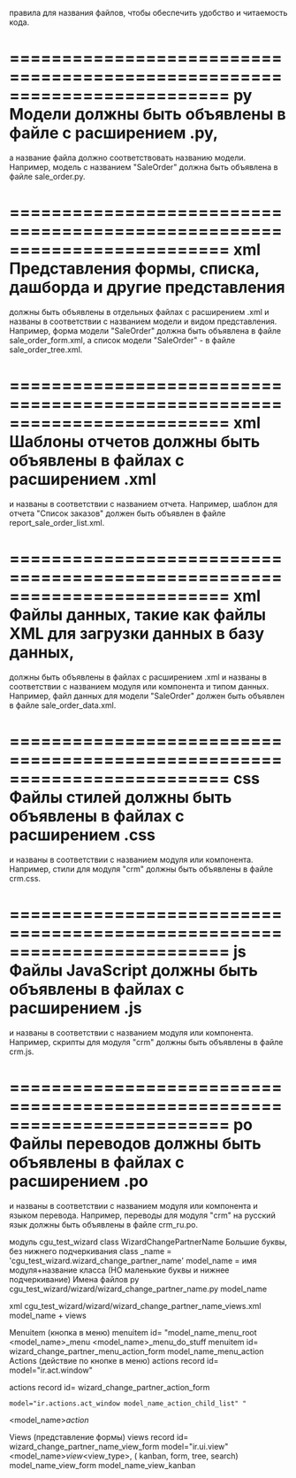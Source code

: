 правила для названия файлов, чтобы обеспечить удобство и читаемость кода.

=========================================================================
py Модели должны быть объявлены в файле с расширением .py,
=========================================================================
а название файла должно соответствовать названию модели.
Например, модель с названием "SaleOrder" должна быть объявлена в файле sale_order.py.


=========================================================================
xml Представления формы, списка, дашборда и другие представления
=========================================================================
должны быть объявлены в отдельных файлах с расширением .xml
и названы в соответствии с названием модели и видом представления.
Например, форма модели "SaleOrder" должна быть объявлена в файле sale_order_form.xml,
а список модели "SaleOrder" - в файле sale_order_tree.xml.


=========================================================================
xml Шаблоны отчетов должны быть объявлены в файлах с расширением .xml
=========================================================================
и названы в соответствии с названием отчета.
Например, шаблон для отчета "Список заказов" должен быть объявлен в файле report_sale_order_list.xml.


=========================================================================
xml Файлы данных, такие как файлы XML для загрузки данных в базу данных,
=========================================================================
должны быть объявлены в файлах с расширением .xml
и названы в соответствии с названием модуля или компонента и типом данных.
Например, файл данных для модели "SaleOrder" должен быть объявлен в файле sale_order_data.xml.


=========================================================================
css Файлы стилей должны быть объявлены в файлах с расширением .css
=========================================================================
и названы в соответствии с названием модуля или компонента.
Например, стили для модуля "crm" должны быть объявлены в файле crm.css.


=========================================================================
js Файлы JavaScript должны быть объявлены в файлах с расширением .js
=========================================================================
и названы в соответствии с названием модуля или компонента.
Например, скрипты для модуля "crm" должны быть объявлены в файле crm.js.


=========================================================================
po Файлы переводов должны быть объявлены в файлах с расширением .po
=========================================================================
и названы в соответствии с названием модуля или компонента и языком перевода.
Например, переводы для модуля "crm" на русский язык должны быть объявлены в файле crm_ru.po.




модуль	cgu_test_wizard
class	WizardChangePartnerName	Большие буквы, без нижнего подчеркивания
class
_name =	'cgu_test_wizard.wizard_change_partner_name'
	model_name = имя модуля+название класса (НО маленькие буквы и нижнее подчеркивание)
Имена файлов
py	cgu_test_wizard/wizard/wizard_change_partner_name.py	model_name

xml	cgu_test_wizard/wizard/wizard_change_partner_name_views.xml	model_name + views

Menuitem (кнопка в меню)
menuitem
id=		"model_name_menu_root
<model_name>_menu
<model_name>_menu_do_stuff
menuitem
id=	wizard_change_partner_menu_action_form
	model_name_menu_action
Actions (действие по кнопке в меню)
actions
record id=		model="ir.act.window"

actions
record id=	wizard_change_partner_action_form

	model="ir.actions.act_window model_name_action_child_list" "
<model_name>_action_<detail>


Views (представление формы)
 views
record id=
	wizard_change_partner_name_view_form	model="ir.ui.view"
<model_name>_view_<view_type>, ( kanban, form, tree, search)
 model_name_view_form
model_name_view_kanban


